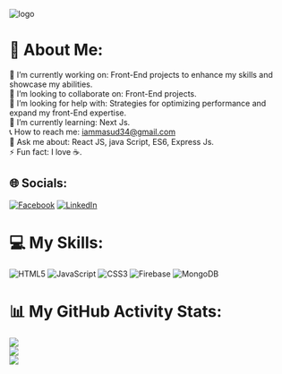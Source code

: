 ![logo]()
# 💫 About Me:
🔭 I’m currently working on: Front-End projects to enhance my skills and showcase my abilities.<br>👯 I’m looking to collaborate on: Front-End projects.<br>🤝 I’m looking for help with: Strategies for optimizing performance and expand my front-End expertise.<br>🌱 I’m currently learning: Next Js.<br>📞 How to reach me: iammasud34@gmail.com <br>💬 Ask me about: React JS, java Script, ES6, Express Js.<br>⚡ Fun fact: I love ☕.

    

## 🌐 Socials:
[![Facebook](https://img.shields.io/badge/Facebook-%231877F2.svg?logo=Facebook&logoColor=white)](https://facebook.com/https://www.facebook.com/SabbirOfficial34/) [![LinkedIn](https://img.shields.io/badge/LinkedIn-%230077B5.svg?logo=linkedin&logoColor=white)](https://linkedin.com/in/https://www.linkedin.com/in/masud-rana-8973452a4/) 

# 💻 My Skills:
![HTML5](https://img.shields.io/badge/html5-%23E34F26.svg?style=for-the-badge&logo=html5&logoColor=white) ![JavaScript](https://img.shields.io/badge/javascript-%23323330.svg?style=for-the-badge&logo=javascript&logoColor=%23F7DF1E) ![CSS3](https://img.shields.io/badge/css3-%231572B6.svg?style=for-the-badge&logo=css3&logoColor=white) ![Firebase](https://img.shields.io/badge/firebase-%23039BE5.svg?style=for-the-badge&logo=firebase) ![MongoDB](https://img.shields.io/badge/MongoDB-%234ea94b.svg?style=for-the-badge&logo=mongodb&logoColor=white)
# 📊 My GitHub Activity Stats:
![](https://github-readme-stats.vercel.app/api?username=masudrana14&theme=chartreuse-dark&hide_border=false&include_all_commits=true&count_private=true)<br/>
![](https://github-readme-streak-stats.herokuapp.com/?user=masudrana14&theme=chartreuse-dark&hide_border=false)<br/>
![](https://github-readme-stats.vercel.app/api/top-langs/?username=masudrana14&theme=chartreuse-dark&hide_border=false&include_all_commits=true&count_private=true&layout=compact)

